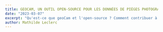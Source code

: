 ```yaml
---
title: GEOCAM, UN OUTIL OPEN-SOURCE POUR LES DONNÉES DE PIÈGES PHOTOGRAPHIQUES, DISPONIBLE SUR GITHUB
date: "2023-03-07"
excerpt: "Qu'est-ce que geoCam et l'open-source ? Comment contribuer à GeoCam via GitHub ? "
author: Mathilde Leclerc
---
```

